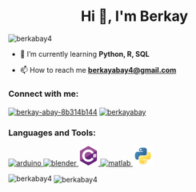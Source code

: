 <h1 align="center">Hi 👋, I'm Berkay</h1>
<p align="left"> <img src="https://komarev.com/ghpvc/?username=berkabay4&label=Profile%20views&color=0e75b6&style=flat-square" alt="berkabay4" /> </p>

- 🌱 I’m currently learning **Python, R, SQL**

- 📫 How to reach me **berkayabay4@gmail.com**

<h3 align="left">Connect with me:</h3>
<p align="left">
<a href="https://linkedin.com/in/berkay-abay-8b314b144" target="blank"><img align="center" src="https://raw.githubusercontent.com/rahuldkjain/github-profile-readme-generator/neutral-icons/src/images/icons/Social/linked-in-alt.svg" alt="berkay-abay-8b314b144" height="30" width="40" /></a>
<a href="https://kaggle.com/berkayabay" target="blank"><img align="center" src="https://raw.githubusercontent.com/rahuldkjain/github-profile-readme-generator/neutral-icons/src/images/icons/Social/kaggle.svg" alt="berkayabay" height="30" width="40" /></a>
</p>

<h3 align="left">Languages and Tools:</h3>
<p align="left"> <a href="https://www.arduino.cc/" target="_blank"> <img src="https://cdn.worldvectorlogo.com/logos/arduino-1.svg" alt="arduino" width="40" height="40"/> </a> <a href="https://www.blender.org/" target="_blank"> <img src="https://download.blender.org/branding/community/blender_community_badge_white.svg" alt="blender" width="40" height="40"/> </a> <a href="https://www.w3schools.com/cs/" target="_blank"> <img src="https://raw.githubusercontent.com/devicons/devicon/master/icons/csharp/csharp-original.svg" alt="csharp" width="40" height="40"/> </a> <a href="https://www.mathworks.com/" target="_blank"> <img src="https://raw.githubusercontent.com/simple-icons/simple-icons/master/icons/mathworks.svg" alt="matlab" width="40" height="40"/> </a> <a href="https://www.python.org" target="_blank"> <img src="https://raw.githubusercontent.com/devicons/devicon/master/icons/python/python-original.svg" alt="python" width="40" height="40"/> </a> </p>

<p><img align="left" src="https://github-readme-stats.vercel.app/api/top-langs?username=berkabay4&show_icons=true&theme=dark&locale=en&layout=compact" alt="berkabay4" /></p>

<p>&nbsp;<img align="center" src="https://github-readme-stats.vercel.app/api?username=berkabay4&show_icons=true&theme=dark&locale=en" alt="berkabay4" /></p>

